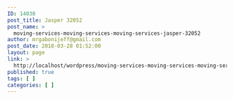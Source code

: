 ```yaml
---
ID: 14030
post_title: Jasper 32052
post_name: >
  moving-services-moving-services-moving-services-jasper-32052
author: mrgabonijeff@gmail.com
post_date: 2018-03-28 01:52:00
layout: page
link: >
  http://localhost/wordpress/moving-services-moving-services-moving-services-jasper-32052/
published: true
tags: [ ]
categories: [ ]
---
```

